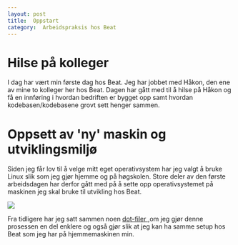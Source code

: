```yaml
---
layout: post
title:  Oppstart 
category:  Arbeidspraksis hos Beat
---
```


# Hilse på kolleger 
I dag har vært min første dag hos Beat. Jeg har jobbet med Håkon, den ene av
mine to kolleger her hos Beat. Dagen har gått med til å hilse på Håkon og få en
innføring i hvordan bedriften er bygget opp samt hvordan kodebasen/kodebasene
grovt sett henger sammen.

# Oppsett av 'ny' maskin og utviklingsmiljø
Siden jeg får lov til å velge mitt eget operativsystem har jeg valgt å bruke Linux slik som jeg gjør hjemme og på høgskolen. Store deler av den første arbeidsdagen har derfor gått med på å sette opp operativsystemet på maskinen jeg skal bruke til utvikling hos Beat. 

![]({{site.baseurl}}/assets/img/archinstall.png)

Fra tidligere har jeg satt sammen noen [dot-filer ](http://github.com/Thomashrb/dotfiles),om jeg gjør denne prosessen en del enklere og også gjør slik at jeg kan ha samme setup hos Beat som jeg har på hjemmemaskinen min.
